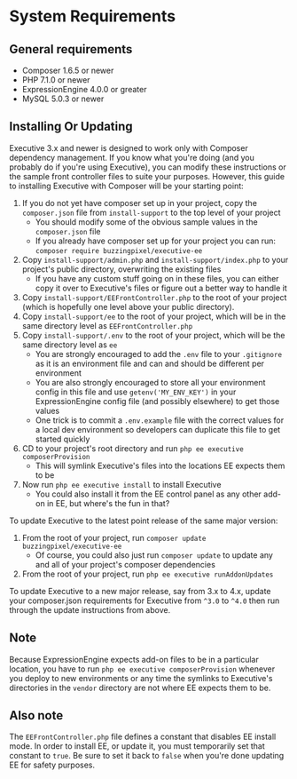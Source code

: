 # System Requirements

## General requirements

- Composer 1.6.5 or newer
- PHP 7.1.0 or newer
- ExpressionEngine 4.0.0 or greater
- MySQL 5.0.3 or newer

## Installing Or Updating

Executive 3.x and newer is designed to work only with Composer dependency management. If you know what you're doing (and you probably do if you're using Executive), you can modify these instructions or the sample front controller files to suite your purposes. However, this guide to installing Executive with Composer will be your starting point:

1. If you do not yet have composer set up in your project, copy the `composer.json` file from `install-support` to the top level of your project
    - You should modify some of the obvious sample values in the `composer.json` file
    - If you already have composer set up for your project you can run: `composer require buzzingpixel/executive-ee`
2. Copy `install-support/admin.php` and `install-support/index.php` to your project's public directory, overwriting the existing files
    - If you have any custom stuff going on in these files, you can either copy it over to Executive's files or figure out a better way to handle it
3. Copy `install-support/EEFrontController.php` to the root of your project (which is hopefully one level above your public directory).
4. Copy `install-support/ee` to the root of your project, which will be in the same directory level as `EEFrontController.php`
5. Copy `install-support/.env` to the root of your project, which will be the same directory level as `ee`
    - You are strongly encouraged to add the `.env` file to your `.gitignore` as it is an environment file and can and should be different per environment
    - You are also strongly encouraged to store all your environment config in this file and use `getenv('MY_ENV_KEY')` in your ExpressionEngine config file (and possibly elsewhere) to get those values
    - One trick is to commit a `.env.example` file with the correct values for a local dev environment so developers can duplicate this file to get started quickly
6. CD to your project's root directory and run `php ee executive composerProvision`
    - This will symlink Executive's files into the locations EE expects them to be
7. Now run `php ee executive install` to install Executive
    - You could also install it from the EE control panel as any other add-on in EE, but where's the fun in that?

To update Executive to the latest point release of the same major version:

1. From the root of your project, run `composer update buzzingpixel/executive-ee`
    - Of course, you could also just run `composer update` to update any and all of your project's composer dependencies
2. From the root of your project, run `php ee executive runAddonUpdates`

To update Executive to a new major release, say from 3.x to 4.x, update your composer.json requirements for Executive from `^3.0` to `^4.0` then run through the update instructions from above.

## Note

Because ExpressionEngine expects add-on files to be in a particular location, you have to run `php ee executive composerProvision` whenever you deploy to new environments or any time the symlinks to Executive's directories in the `vendor` directory are not where EE expects them to be.

## Also note

The `EEFrontController.php` file defines a constant that disables EE install mode. In order to install EE, or update it, you must temporarily set that constant to `true`. Be sure to set it back to `false` when you're done updating EE for safety purposes.
